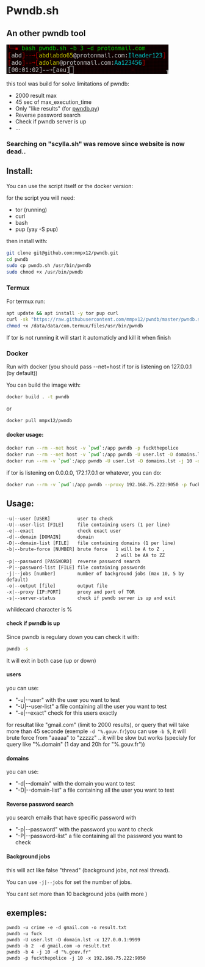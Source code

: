# Pwndb.sh

## An other pwndb tool

![pwndb](pwndb.png)

this tool was build for solve limitations of pwndb:

- 2000 result max
- 45 sec of max_execution_time
- Only "like results" (for [pwndb.py](https://github.com/davidtavarez/pwndb))
- Reverse password search
- Check if pwndb server is up
- ...


### Searching on "scylla.sh" was remove since website is now dead..


## Install:

You can use the script itself or the docker version:

for the script you will need:

- tor (running)
- curl
- bash
- pup (yay -S pup)

then install with:

```sh
git clone git@github.com:mmpx12/pwndb.git
cd pwndb
sudo cp pwndb.sh /usr/bin/pwndb
sudo chmod +x /usr/bin/pwndb
```


### Termux

For termux run:

```sh
apt update && apt install -y tor pup curl
curl -sk "https://raw.githubusercontent.com/mmpx12/pwndb/master/pwndb.sh" > /data/data/com.termux/files/usr/bin/pwndb
chmod +x /data/data/com.termux/files/usr/bin/pwndb
```

If tor is not running it will start it automaticly and kill it when finish

### Docker

Run with docker (you should pass --net=host if tor is listening on 127.0.0.1 (by default))

You can build the image with:

```sh
docker build . -t pwndb
```

or

```sh
docker pull mmpx12/pwndb
```

#### docker usage:

```sh
docker run --rm --net host -v `pwd`:/app pwndb -p fuckthepolice
docker run --rm --net host -v `pwd`:/app pwndb -U user.lst -D domains.lst -j 10 -o result.txt
docker run --rm -v `pwd`:/app pwndb -U user.lst -D domains.lst -j 10 -o result.txt -x 192.168.75.123:9050
```

if tor is listening on 0.0.0.0, 172.17.0.1 or whatever, you can do:

```sh
docker run --rm -v `pwd`:/app pwndb --proxy 192.168.75.222:9050 -p fuckthepopo -o pass.lst
```

## Usage:

```
-u|--user [USER]          user to check
-U|--user-list [FILE]     file containing users (1 per line)
-e|--exact                check exact user
-d|--domain [DOMAIN]      domain
-D|--domain-list [FILE]   file containing domains (1 per line)
-b|--brute-force [NUMBER] brute force   1 will be A to Z ,
                                        2 will be AA to ZZ
-p|--password [PASSWORD]  reverse password search
-P|--password-list [FILE] file containing passwords
-j|--jobs [number]        number of background jobs (max 10, 5 by default)
-o|--output [file]        output file
-x|--proxy [IP:PORT]      proxy and port of TOR
-s|--server-status        check if pwndb server is up and exit
```

whildecard character is %


#### check if pwndb is up 

Since pwndb is regulary down you can check it with:

```sh
pwndb -s
```

It will exit in both case (up or down)


#### users


you can use:

- "-u|--user" with the user you want to test
- "-U|--user-list" a file containing all the user you want to test
- "-e|--exact" check for this users exactly

for resultat like "gmail.com" (limit to 2000 results),
or query that will take more than 45 seconde (exemple `-d "%.gouv.fr`)you can use `-b 5`, it will brute force from "aaaaa" to "zzzzz" .. it will be slow but works (specialy for query like "%.domain" (1 day and 20h for "%.gouv.fr"))


#### domains


you can use:

- "-d|--domain" with the domain you want to test
- "-D|--domain-list" a file containing all the user you want to test


#### Reverse password search

you search emails that have specific password with

- "-p|--password" with the password you want to check
- "-P|--password-list" a file containing all the password you want to check


#### Background jobs


this will act like false "thread" (background jobs, not real thread).

You can use `-j|--jobs` for set the number of jobs.

You cant set more than 10 background jobs (with more )
 


## exemples:

```
pwndb -u crime -e -d gmail.com -o result.txt
pwndb -u fuck
pwndb -U user.lst -D domain.lst -x 127.0.0.1:9999
pwndb -b 2  -d gmail.com -o result.txt
pwndb -b 4 -j 10 -d "%.gouv.fr"
pwndb -p fuckthepolice -j 10 -x 192.168.75.222:9050
```

